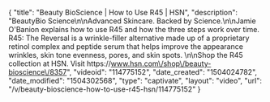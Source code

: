 {
    "title": "Beauty BioScience | How to Use R45 | HSN",
    "description": "BeautyBio Science\n\nAdvanced Skincare. Backed by Science.\n\nJamie O'Banion explains how to use R45 and how the three steps work over time. R45: The Reversal is a wrinkle-filler alternative made up of a proprietary retinol complex and peptide serum that helps improve the appearance wrinkles, skin tone evenness, pores, and skin spots.   \n\nShop the R45 collection at HSN. Visit https:\/\/www.hsn.com\/shop\/beauty-bioscience\/8357",
    "videoid": "114775152",
    "date_created": "1504024782",
    "date_modified": "1504302568",
    "type": "captivate",
    "layout": "video",
    "url": "\/v\/beauty-bioscience-how-to-use-r45-hsn\/114775152"
}